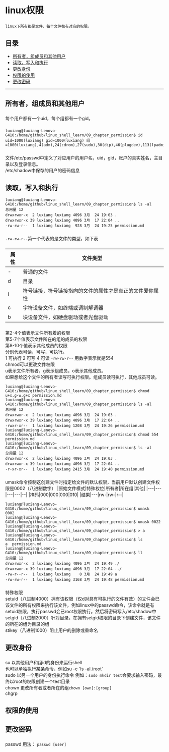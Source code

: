 # linux权限
###
    linux下所有都是文件，每个文件都有对应的权限。
###
## 目录
- [所有者，组成员和其他用户](#所有者，组成员和其他用户)
- [读取，写入和执行](#读取，写入和执行)
- [更改身份](#更改身份)
- [权限的使用](#权限的使用)
- [更改密码](#更改密码)
---
## 所有者，组成员和其他用户
###
每个用户都有一个uid，每个组都有一个gid。
###
```
luxiang@luxiang-Lenovo-G410:/home/github/linux_shell_learn/09_chapter_permission$ id
uid=1000(luxiang) gid=1000(luxiang) 组=1000(luxiang),4(adm),24(cdrom),27(sudo),30(dip),46(plugdev),113(lpadmin),128(sambashare
```
###
文件/etc/passwd中定义了对应用户的用户名，uid，gid，账户的真实姓名，主目录以及登录信息。  
/etc/shadow中保存的用户的密码信息
###
## 读取，写入和执行
```
luxiang@luxiang-Lenovo-G410:/home/github/linux_shell_learn/09_chapter_permission$ ls -al
总用量 12
drwxrwxr-x  2 luxiang luxiang 4096 3月  24 19:03 .
drwxrwxr-x 39 luxiang luxiang 4096 3月  17 22:04 ..
-rw-rw-r--  1 luxiang luxiang  928 3月  24 19:25 permission.md
```
###
`-rw-rw-r--`第一个代表的是文件的类型，如下表
###
|属性|文件类型|
|-------|------|
|-|普通的文件|
|d|目录|
|l|符号链接，符号链接指向的文件的属性才是真正的文件爱你属性|
|c|字符设备文件，如终端或调制解调器|
|b|块设备文件，如硬盘驱动或者光盘驱动|
###
第2-4个值表示文件所有着的权限  
第5-7个值表示文件所在的组的成员的权限  
第8-10个值表示其他成员的权限  
分别代表可读，可写，可执行。  
1 可执行
2 可写
4 可读
`-rw-rw-r--` 用数字表示就是554  
chmod可以更改文件权限  
u表示文件所有者，g表示组成员，o表示其他成员。  
如果想给这个文件的所有者读写可执行权限。组成员读可执行，其他成员可读。  
```
luxiang@luxiang-Lenovo-G410:/home/github/linux_shell_learn/09_chapter_permission$ chmod u+x,g-w,g+x permission.md 
luxiang@luxiang-Lenovo-G410:/home/github/linux_shell_learn/09_chapter_permission$ ls -al
总用量 12
drwxrwxr-x  2 luxiang luxiang 4096 3月  24 19:03 .
drwxrwxr-x 39 luxiang luxiang 4096 3月  17 22:04 ..
-rwxr-xr--  1 luxiang luxiang 1208 3月  24 19:26 permission.md
luxiang@luxiang-Lenovo-G410:/home/github/linux_shell_learn/09_chapter_permission$ chmod 554 permission.md 
luxiang@luxiang-Lenovo-G410:/home/github/linux_shell_learn/09_chapter_permission$ ls -al
总用量 12
drwxrwxr-x  2 luxiang luxiang 4096 3月  24 19:03 .
drwxrwxr-x 39 luxiang luxiang 4096 3月  17 22:04 ..
-r-xr-xr--  1 luxiang luxiang 2415 3月  24 19:40 permission.md
```
###
umask命令控制这创建文件时指定给文件的默认权限，当前用户默认创建文件权限是0002（八进制数字）
|原始文件模式|特殊权位|所有者|所在组|其他|
|---|---|---|---|--|
|掩码|000|000|000|010|
|结果|---|rw-|rw-|r--|
```
luxiang@luxiang-Lenovo-G410:/home/github/linux_shell_learn/09_chapter_permission$ umask 
0002
luxiang@luxiang-Lenovo-G410:/home/github/linux_shell_learn/09_chapter_permission$ umask 0022
luxiang@luxiang-Lenovo-G410:/home/github/linux_shell_learn/09_chapter_permission$ > a
luxiang@luxiang-Lenovo-G410:/home/github/linux_shell_learn/09_chapter_permission$ ls
a  permission.md
luxiang@luxiang-Lenovo-G410:/home/github/linux_shell_learn/09_chapter_permission$ ll
总用量 12
drwxrwxr-x  2 luxiang luxiang 4096 3月  24 19:49 ./
drwxrwxr-x 39 luxiang luxiang 4096 3月  17 22:04 ../
-rw-r--r--  1 luxiang luxiang    0 3月  24 19:49 a
-rw-rw-r--  1 luxiang luxiang 3168 3月  24 19:48 permission.md
```
###
特殊权限  
setuid（八进制4000）拥有该权限（仅d对具有可执行的文件有效）的文件会已该文件的所有权限来执行该文件，例如linux中的passwd命令，该命令就是有setuid权限，执行passwd会已root权限执行。然后将密码写入/etc/shadow中  
setgid（八进制2000）针对目录，在拥有setgid权限的目录下创建文件，该文件的所在的组为目录的组  
stikey（八进制1000）阻止用户的删除或重命名    
###
## 更改身份
###
su  以其他用户和组id的身份来运行shell  
也可以单独执行某条命令，例如su -c \`ls -al \/root\`  
sudo  以另一个用户的身份执行命令 例如：`sudo mkdir test`会要求输入密码，最终以root的权限创建一个test目录  
chown  更改所有者或者所在的组`chown [own]:[group]`  
chgrp  
###
## 权限的使用
## 更改密码
###
passwd 用法： `passwd [user]`  
###
